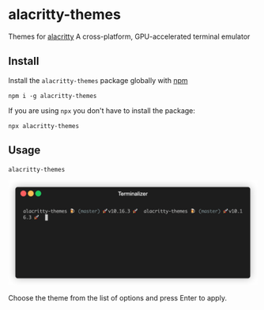# alacritty-themes
Themes for [alacritty](https://github.com/alacritty/alacritty)  A cross-platform, GPU-accelerated terminal emulator 


## Install

Install the `alacritty-themes` package globally with [npm](https://npmjs.com)
```
npm i -g alacritty-themes
```

If you are using `npx` you don't have to install the package:

```
npx alacritty-themes
```

## Usage

```
alacritty-themes
```

![alacritty-themes demo gif](demo.gif)

Choose the theme from the list of options and press Enter to apply.
